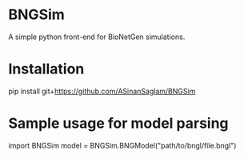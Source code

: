# BNGSim
A simple python front-end for BioNetGen simulations.

# Installation 

pip install git+https://github.com/ASinanSaglam/BNGSim

# Sample usage for model parsing

import BNGSim
model = BNGSim.BNGModel("path/to/bngl/file.bngl") 
